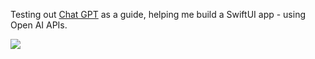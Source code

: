 Testing out [Chat GPT](https://chat.openai.com/) as a guide, helping me build a SwiftUI app - using Open AI APIs. 

![](preview.gif)
